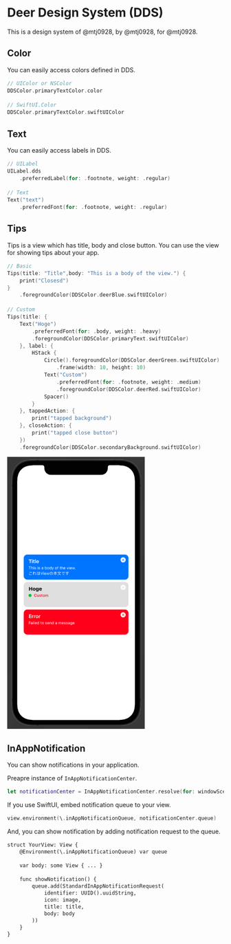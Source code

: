 # Deer Design System (DDS)

This is a design system of @mtj0928, by @mtj0928, for @mtj0928.

## Color
You can easily access colors defined in DDS.

```swift
// UIColor or NSColor
DDSColor.primaryTextColor.color
    
// SwiftUI.Color
DDSColor.primaryTextColor.swiftUIColor
```

## Text 
You can easily access labels in DDS.
```swift
// UILabel
UILabel.dds
    .preferredLabel(for: .footnote, weight: .regular)

// Text
Text("text")
    .preferredFont(for: .footnote, weight: .regular)

```

## Tips
Tips is a view which has title, body and close button.
You can use the view for showing tips about your app.

```swift
// Basic
Tips(title: "Title",body: "This is a body of the view.") {
    print("Closesd")
}
    .foregroundColor(DDSColor.deerBlue.swiftUIColor)
    
// Custom
Tips(title: {
    Text("Hoge")
        .preferredFont(for: .body, weight: .heavy)
        .foregroundColor(DDSColor.primaryText.swiftUIColor)
    }, label: {
        HStack {
            Circle().foregroundColor(DDSColor.deerGreen.swiftUIColor)
                .frame(width: 10, height: 10)
            Text("Custom")
                .preferredFont(for: .footnote, weight: .medium)
                .foregroundColor(DDSColor.deerRed.swiftUIColor)
            Spacer()
        }
    }, tappedAction: {
        print("tapped background")
    }, closeAction: {
        print("tapped close button")
    })
    .foregroundColor(DDSColor.secondaryBackground.swiftUIColor)
```

<img width="320px" alt="Tips image" src="Resources/tips.png">

## InAppNotification
You can show notifications in your application.

Preapre instance of `InAppNotificationCenter`.
```swift
let notificationCenter = InAppNotificationCenter.resolve(for: windowScene)
````

If you use SwiftUI, embed notification queue to your view.
```swift
view.environment(\.inAppNotificationQueue, notificationCenter.queue)
```

And, you can show notification by adding notification request to the queue.
```
struct YourView: View {
    @Environment(\.inAppNotificationQueue) var queue
    
    var body: some View { ... }
    
    func showNotification() { 
        queue.add(StandardInAppNotificationRequest(
            identifier: UUID().uuidString,
            icon: image,
            title: title,
            body: body
        ))
    }
}
```

